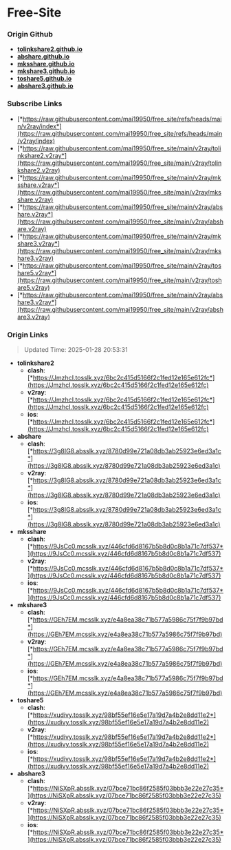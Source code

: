 # Free-Site

### Origin Github

- [**tolinkshare2.github.io**](https://github.com/tolinkshare2/tolinkshare2.github.io)
- [**abshare.github.io**](https://github.com/abshare/abshare.github.io)
- [**mksshare.github.io**](https://github.com/mksshare/mksshare.github.io)
- [**mkshare3.github.io**](https://github.com/mkshare3/mkshare3.github.io)
- [**toshare5.github.io**](https://github.com/toshare5/toshare5.github.io)
- [**abshare3.github.io**](https://github.com/abshare3/abshare3.github.io)

### Subscribe Links

- [*https://raw.githubusercontent.com/mai19950/free_site/refs/heads/main/v2ray/index*](https://raw.githubusercontent.com/mai19950/free_site/refs/heads/main/v2ray/index)
- [*https://raw.githubusercontent.com/mai19950/free_site/main/v2ray/tolinkshare2.v2ray*](https://raw.githubusercontent.com/mai19950/free_site/main/v2ray/tolinkshare2.v2ray)
- [*https://raw.githubusercontent.com/mai19950/free_site/main/v2ray/mksshare.v2ray*](https://raw.githubusercontent.com/mai19950/free_site/main/v2ray/mksshare.v2ray)
- [*https://raw.githubusercontent.com/mai19950/free_site/main/v2ray/abshare.v2ray*](https://raw.githubusercontent.com/mai19950/free_site/main/v2ray/abshare.v2ray)
- [*https://raw.githubusercontent.com/mai19950/free_site/main/v2ray/mkshare3.v2ray*](https://raw.githubusercontent.com/mai19950/free_site/main/v2ray/mkshare3.v2ray)
- [*https://raw.githubusercontent.com/mai19950/free_site/main/v2ray/toshare5.v2ray*](https://raw.githubusercontent.com/mai19950/free_site/main/v2ray/toshare5.v2ray)
- [*https://raw.githubusercontent.com/mai19950/free_site/main/v2ray/abshare3.v2ray*](https://raw.githubusercontent.com/mai19950/free_site/main/v2ray/abshare3.v2ray)

### Origin Links

> Updated Time: 2025-01-28 20:53:31

- **tolinkshare2**
  - **clash**: [*https://JmzhcI.tosslk.xyz/6bc2c415d5166f2c1fed12e165e612fc*](https://JmzhcI.tosslk.xyz/6bc2c415d5166f2c1fed12e165e612fc)
  - **v2ray**: [*https://JmzhcI.tosslk.xyz/6bc2c415d5166f2c1fed12e165e612fc*](https://JmzhcI.tosslk.xyz/6bc2c415d5166f2c1fed12e165e612fc)
  - **ios**: [*https://JmzhcI.tosslk.xyz/6bc2c415d5166f2c1fed12e165e612fc*](https://JmzhcI.tosslk.xyz/6bc2c415d5166f2c1fed12e165e612fc)
- **abshare**
  - **clash**: [*https://3g8IG8.absslk.xyz/8780d99e721a08db3ab25923e6ed3a1c*](https://3g8IG8.absslk.xyz/8780d99e721a08db3ab25923e6ed3a1c)
  - **v2ray**: [*https://3g8IG8.absslk.xyz/8780d99e721a08db3ab25923e6ed3a1c*](https://3g8IG8.absslk.xyz/8780d99e721a08db3ab25923e6ed3a1c)
  - **ios**: [*https://3g8IG8.absslk.xyz/8780d99e721a08db3ab25923e6ed3a1c*](https://3g8IG8.absslk.xyz/8780d99e721a08db3ab25923e6ed3a1c)
- **mksshare**
  - **clash**: [*https://9JsCc0.mcsslk.xyz/446cfd6d8167b5b8d0c8b1a71c7df537*](https://9JsCc0.mcsslk.xyz/446cfd6d8167b5b8d0c8b1a71c7df537)
  - **v2ray**: [*https://9JsCc0.mcsslk.xyz/446cfd6d8167b5b8d0c8b1a71c7df537*](https://9JsCc0.mcsslk.xyz/446cfd6d8167b5b8d0c8b1a71c7df537)
  - **ios**: [*https://9JsCc0.mcsslk.xyz/446cfd6d8167b5b8d0c8b1a71c7df537*](https://9JsCc0.mcsslk.xyz/446cfd6d8167b5b8d0c8b1a71c7df537)
- **mkshare3**
  - **clash**: [*https://GEh7EM.mcsslk.xyz/e4a8ea38c71b577a5986c75f7f9b97bd*](https://GEh7EM.mcsslk.xyz/e4a8ea38c71b577a5986c75f7f9b97bd)
  - **v2ray**: [*https://GEh7EM.mcsslk.xyz/e4a8ea38c71b577a5986c75f7f9b97bd*](https://GEh7EM.mcsslk.xyz/e4a8ea38c71b577a5986c75f7f9b97bd)
  - **ios**: [*https://GEh7EM.mcsslk.xyz/e4a8ea38c71b577a5986c75f7f9b97bd*](https://GEh7EM.mcsslk.xyz/e4a8ea38c71b577a5986c75f7f9b97bd)
- **toshare5**
  - **clash**: [*https://xudivy.tosslk.xyz/98bf55ef16e5e17a19d7a4b2e8dd11e2*](https://xudivy.tosslk.xyz/98bf55ef16e5e17a19d7a4b2e8dd11e2)
  - **v2ray**: [*https://xudivy.tosslk.xyz/98bf55ef16e5e17a19d7a4b2e8dd11e2*](https://xudivy.tosslk.xyz/98bf55ef16e5e17a19d7a4b2e8dd11e2)
  - **ios**: [*https://xudivy.tosslk.xyz/98bf55ef16e5e17a19d7a4b2e8dd11e2*](https://xudivy.tosslk.xyz/98bf55ef16e5e17a19d7a4b2e8dd11e2)
- **abshare3**
  - **clash**: [*https://NiSXpR.absslk.xyz/07bce71bc86f2585f03bbb3e22e27c35*](https://NiSXpR.absslk.xyz/07bce71bc86f2585f03bbb3e22e27c35)
  - **v2ray**: [*https://NiSXpR.absslk.xyz/07bce71bc86f2585f03bbb3e22e27c35*](https://NiSXpR.absslk.xyz/07bce71bc86f2585f03bbb3e22e27c35)
  - **ios**: [*https://NiSXpR.absslk.xyz/07bce71bc86f2585f03bbb3e22e27c35*](https://NiSXpR.absslk.xyz/07bce71bc86f2585f03bbb3e22e27c35)
